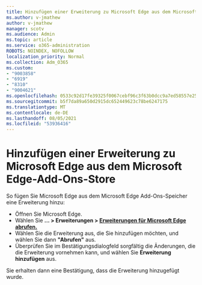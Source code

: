 ```yaml
---
title: Hinzufügen einer Erweiterung zu Microsoft Edge aus dem Microsoft Edge-Add-Ons-Store
ms.author: v-jmathew
author: v-jmathew
manager: scotv
ms.audience: Admin
ms.topic: article
ms.service: o365-administration
ROBOTS: NOINDEX, NOFOLLOW
localization_priority: Normal
ms.collection: Adm_O365
ms.custom:
- "9003858"
- "6919"
- "8310"
- "9004621"
ms.openlocfilehash: 0533c92d17fe39325f0067cebf96c3f63b0dcc9a7ed58557e2557ef75aad55e6
ms.sourcegitcommit: b5f7da89a650d2915dc652449623c78be6247175
ms.translationtype: MT
ms.contentlocale: de-DE
ms.lasthandoff: 08/05/2021
ms.locfileid: "53936416"
---
```

# <a name="add-an-extension-to-microsoft-edge-from-the-microsoft-edge-add-ons-store"></a>Hinzufügen einer Erweiterung zu Microsoft Edge aus dem Microsoft Edge-Add-Ons-Store

So fügen Sie Microsoft Edge aus dem Microsoft Edge Add-Ons-Speicher eine Erweiterung hinzu:

- Öffnen Sie Microsoft Edge.
- Wählen Sie **... > Erweiterungen > [Erweiterungen für Microsoft Edge abrufen.](https://go.microsoft.com/fwlink/?linkid=2136408)**
- Wählen Sie die Erweiterung aus, die Sie hinzufügen möchten, und wählen Sie dann **"Abrufen"** aus.
- Überprüfen Sie im Bestätigungsdialogfeld sorgfältig die Änderungen, die die Erweiterung vornehmen kann, und wählen Sie **Erweiterung hinzufügen** aus.

Sie erhalten dann eine Bestätigung, dass die Erweiterung hinzugefügt wurde.
